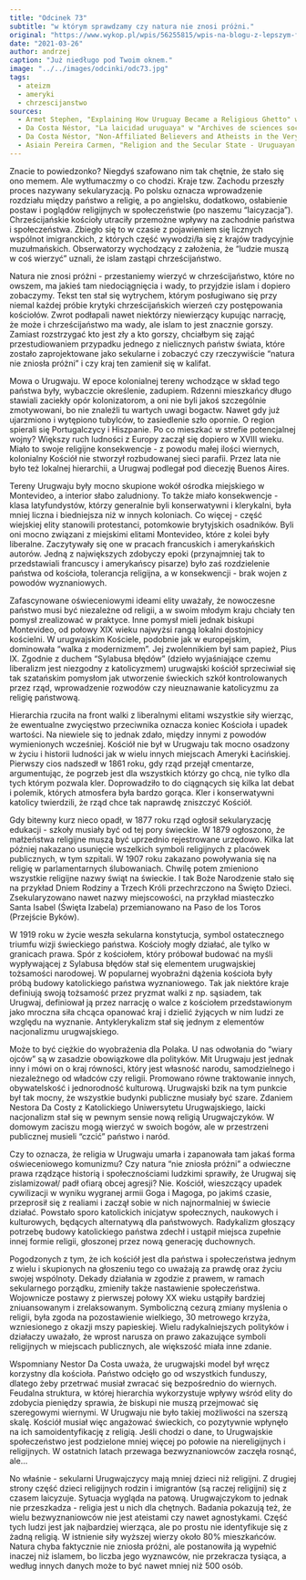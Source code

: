 ```yaml
---
title: "Odcinek 73"
subtitle: "w którym sprawdzamy czy natura nie znosi próżni."
original: "https://www.wykop.pl/wpis/56255815/wpis-na-blogu-z-lepszym-formatowaniem-i-zrodlami-d/"
date: "2021-03-26"
author: andrzej
caption: "Już niedługo pod Twoim oknem."
image: "../../images/odcinki/odc73.jpg"
tags:
  - ateizm
  - ameryki
  - chrzescijanstwo
sources:
  - Armet Stephen, "Explaining How Uruguay Became a Religious Ghetto" w "Sociology Study" vol 8
  - Da Costa Néstor, "La laicidad uruguaya" w "Archives de sciences sociales des religions" vol 146
  - Da Costa Néstor, "Non-Affiliated Believers and Atheists in the Very Secular Uruguay" | https://www.mdpi.com/2077-1444/11/1/50
  - Asiain Pereira Carmen, "Religion and the Secular State - Uruguayan Report " | https://classic.iclrs.org/content/blurb/files/Uruguay.1.pdf
---
```


Znacie to powiedzonko? Niegdyś szafowano nim tak chętnie, że stało się ono memem. Ale wytłumaczmy o co chodzi. Kraje tzw. Zachodu przeszły proces nazywany sekularyzacją. Po polsku oznacza wprowadzenie rozdziału między państwo a religię, a po angielsku, dodatkowo, osłabienie postaw i poglądów religijnych w społeczeństwie (po naszemu “laicyzacja”). Chrześcijańskie kościoły utraciły przemożne wpływy na zachodnie państwa i społeczeństwa. Zbiegło się to w czasie z pojawieniem się licznych wspólnot imigranckich, z których część wywodzi/ła się z krajów tradycyjnie muzułmańskich. Obserwatorzy wychodzący z założenia, że “ludzie muszą w coś wierzyć” uznali, że islam zastąpi chrześcijaństwo.

Natura nie znosi próżni - przestaniemy wierzyć w chrześcijaństwo, które no owszem, ma jakieś tam niedociągnięcia i wady, to przyjdzie islam i dopiero zobaczymy. Tekst ten stał się wytrychem, którym posługiwano się przy niemal każdej próbie krytyki chrześcijańskich wierzeń czy postępowania kościołów. Zwrot podłapali nawet niektórzy niewierzący kupując narrację, że może i chrześcijaństwo ma wady, ale islam to jest znacznie gorszy. Zamiast rozstrzygać kto jest zły a kto gorszy, chciałbym się zająć przestudiowaniem przypadku jednego z nielicznych państw świata, które zostało zaprojektowane jako sekularne i zobaczyć czy rzeczywiście “natura nie zniosła próżni” i czy kraj ten zamienił się w kalifat.

Mowa o Urugwaju. W epoce kolonialnej tereny wchodzące w skład tego państwa były, wybaczcie określenie, zadupiem. Rdzenni mieszkańcy długo stawiali zaciekły opór kolonizatorom, a oni nie byli jakoś szczególnie zmotywowani, bo nie znaleźli tu wartych uwagi bogactw. Nawet gdy już ujarzmiono i wytępiono tubylców, to zasiedlenie szło opornie. O region spierali się Portugalczycy i Hiszpanie. Po co mieszkać w strefie potencjalnej wojny? Większy ruch ludności z Europy zaczął się dopiero w XVIII wieku. Miało to swoje religijne konsekwencje - z powodu małej ilości wiernych, kolonialny Kościół nie stworzył rozbudowanej sieci parafii. Przez lata nie było też lokalnej hierarchii, a Urugwaj podlegał pod diecezję Buenos Aires.

Tereny Urugwaju były mocno skupione wokół ośrodka miejskiego w Montevideo, a interior słabo zaludniony. To także miało konsekwencje - klasa latyfundystów, którzy generalnie byli konserwatywni i klerykalni, była mniej liczna i biedniejsza niż w innych koloniach. Co więcej - część wiejskiej elity stanowili protestanci, potomkowie brytyjskich osadników. Byli oni mocno związani z miejskimi elitami Montevideo, które z kolei były liberalne. Zaczytywały się one w pracach francuskich i amerykańskich autorów. Jedną z największych zdobyczy epoki (przynajmniej tak to przedstawiali francuscy i amerykańscy pisarze) było zaś rozdzielenie państwa od kościoła, tolerancja religijna, a w konsekwencji - brak wojen z powodów wyznaniowych.

Zafascynowane oświeceniowymi ideami elity uważały, że nowoczesne państwo musi być niezależne od religii, a w swoim młodym kraju chciały ten pomysł zrealizować w praktyce. Inne pomysł mieli jednak biskupi Montevideo, od połowy XIX wieku najwyżsi rangą lokalni dostojnicy kościelni. W urugwajskim Kościele, podobnie jak w europejskim, dominowała “walka z modernizmem”. Jej zwolennikiem był sam papież, Pius IX. Zgodnie z duchem “Sylabusa błędów” (dzieło wyjaśniające czemu liberalizm jest niezgodny z katolicyzmem) urugwajski kościół sprzeciwiał się tak szatańskim pomysłom jak utworzenie świeckich szkół kontrolowanych przez rząd, wprowadzenie rozwodów czy nieuznawanie katolicyzmu za religię państwową.

Hierarchia rzuciła na front walki z liberalnymi elitami wszystkie siły wierząc, że ewentualne zwycięstwo przeciwnika oznacza koniec Kościoła i upadek wartości. Na niewiele się to jednak zdało, między innymi z powodów wymienionych wcześniej. Kościół nie był w Urugwaju tak mocno osadzony w życiu i historii ludności jak w wielu innych miejscach Ameryki Łacińskiej. Pierwszy cios nadszedł w 1861 roku, gdy rząd przejął cmentarze, argumentując, że pogrzeb jest dla wszystkich którzy go chcą, nie tylko dla tych którym pozwala kler. Doprowadziło to do ciągnących się kilka lat debat i polemik, których atmosfera była bardzo gorąca. Kler i konserwatywni katolicy twierdzili, że rząd chce tak naprawdę zniszczyć Kościół.

Gdy bitewny kurz nieco opadł, w 1877 roku rząd ogłosił sekularyzację edukacji - szkoły musiały być od tej pory świeckie. W 1879 ogłoszono, że małżeństwa religijne muszą być uprzednio rejestrowane urzędowo. Kilka lat później nakazano usunięcie wszelkich symboli religijnych z placówek publicznych, w tym szpitali. W 1907 roku zakazano powoływania się na religię w parlamentarnych ślubowaniach. Chwilę potem zmieniono wszystkie religijne nazwy świąt na świeckie. I tak Boże Narodzenie stało się na przykład Dniem Rodziny a Trzech Króli przechrzczono na Święto Dzieci. Zsekularyzowano nawet nazwy miejscowości, na przykład miasteczko Santa Isabel (Święta Izabela) przemianowano na Paso de los Toros (Przejście Byków).

W 1919 roku w życie weszła sekularna konstytucja, symbol ostatecznego triumfu wizji świeckiego państwa. Kościoły mogły działać, ale tylko w granicach prawa. Spór z kościołem, który próbował budować na myśli wypływającej z Sylabusa błędów stał się elementem urugwajskiej tożsamości narodowej. W popularnej wyobraźni dążenia kościoła były próbą budowy katolickiego państwa wyznaniowego. Tak jak niektóre kraje definiują swoją tożsamość przez pryzmat walki z np. sąsiadem, tak Urugwaj, definiował ją przez narrację o walce z kościołem przedstawionym jako mroczna siła chcąca opanować kraj i dzielić żyjących w nim ludzi ze względu na wyznanie. Antyklerykalizm stał się jednym z elementów nacjonalizmu urugwajskiego.

Może to być ciężkie do wyobrażenia dla Polaka. U nas odwołania do “wiary ojców” są w zasadzie obowiązkowe dla polityków. Mit Urugwaju jest jednak inny i mówi on o kraj równości, który jest własność narodu, samodzielnego i niezależnego od władców czy religii. Promowano równe traktowanie innych, obywatelskość i jednorodność kulturową. Urugwajski bzik na tym punkcie był tak mocny, że wszystkie budynki publiczne musiały być szare. Zdaniem Nestora Da Costy z Katolickiego Uniwersytetu Urugwajskiego, laicki nacjonalizm stał się w pewnym sensie nową religią Urugwajczyków. W domowym zaciszu mogą wierzyć w swoich bogów, ale w przestrzeni publicznej musieli “czcić” państwo i naród.

Czy to oznacza, że religia w Urugwaju umarła i zapanowała tam jakaś forma oświeceniowego komunizmu? Czy natura “nie zniosła próżni” a odwieczne prawa rządzące historią i społecznościami ludzkimi sprawiły, że Urugwaj się zislamizował/ padł ofiarą obcej agresji? Nie. Kościół, wieszczący upadek cywilizacji w wyniku wygranej armii Goga i Magoga, po jakimś czasie, przeprosił się z realiami i zaczął sobie w nich najnormalniej w świecie działać. Powstało sporo katolickich inicjatyw społecznych, naukowych i kulturowych, będących alternatywą dla państwowych. Radykalizm głoszący potrzebę budowy katolickiego państwa zdechł i ustąpił miejsca zupełnie innej formie religii, głoszonej przez nową generację duchownych.

Pogodzonych z tym, że ich kościół jest dla państwa i społeczeństwa jednym z wielu i skupionych na głoszeniu tego co uważają za prawdę oraz życiu swojej wspólnoty. Dekady działania w zgodzie z prawem, w ramach sekularnego porządku, zmieniły także nastawienie społeczeństwa. Wojownicze postawy z pierwszej połowy XX wieku ustąpiły bardziej zniuansowanym i zrelaksowanym. Symboliczną cezurą zmiany myślenia o religii, była zgoda na pozostawienie wielkiego, 30 metrowego krzyża, wzniesionego z okazji mszy papieskiej. Wielu radykalniejszych polityków i działaczy uważało, że wprost narusza on prawo zakazujące symboli religijnych w miejscach publicznych, ale większość miała inne zdanie.

Wspomniany Nestor Da Costa uważa, że urugwajski model był wręcz korzystny dla kościoła. Państwo odcięło go od wszystkich funduszy, dlatego żeby przetrwać musiał zwracać się bezpośrednio do wiernych. Feudalna struktura, w której hierarchia wykorzystuje wpływy wśród elity do zdobycia pieniędzy sprawia, że biskupi nie muszą przejmować się szeregowymi wiernymi. W Urugwaju nie było takiej możliwości na szerszą skalę. Kościół musiał więc angażować świeckich, co pozytywnie wpłynęło na ich samoidentyfikację z religią. Jeśli chodzi o dane, to Urugwajskie społeczeństwo jest podzielone mniej więcej po połowie na niereligijnych i religijnych. W ostatnich latach przewaga bezwyznaniowców zaczęła rosnąć, ale…

No właśnie - sekularni Urugwajczycy mają mniej dzieci niż religijni. Z drugiej strony część dzieci religijnych rodzin i imigrantów (są raczej religijni) się z czasem laicyzuje. Sytuacja wygląda na patową. Urugwajczykom to jednak nie przeszkadza - religia jest u nich dla chętnych. Badania pokazują też, że wielu bezwyznaniowców nie jest ateistami czy nawet agnostykami. Część tych ludzi jest jak najbardziej wierząca, ale po prostu nie identyfikuje się z żadną religią. W istnienie siły wyższej wierzy około 80% mieszkańców. Natura chyba faktycznie nie zniosła próżni, ale postanowiła ją wypełnić inaczej niż islamem, bo liczba jego wyznawców, nie przekracza tysiąca, a według innych danych może to być nawet mniej niż 500 osób.
